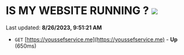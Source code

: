 # IS MY WEBSITE RUNNING ? [![](https://img.shields.io/static/v1?label=Sponsor&message=%E2%9D%A4&logo=GitHub&color=%23fe8e86)](https://github.com/sponsors/<username>)

Last updated: **8/26/2023, 9:51:21 AM**

- `GET` [https://youssefservice.me](https://youssefservice.me) - **Up** (650ms)
